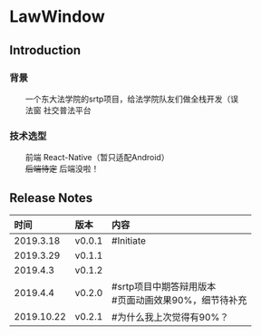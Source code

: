 # LawWindow
## Introduction
### 背景
&emsp;&emsp;一个东大法学院的srtp项目，给法学院队友们做全栈开发（误<br>
&emsp;&emsp;法窗 社交普法平台<br>
### 技术选型
&emsp;&emsp;前端 React-Native（暂只适配Android）<br>
&emsp;&emsp;~~后端待定~~ 后端没啦！<br>

## Release Notes
时间|版本|内容
:--|:--|:--
2019.3.18|v0.0.1|#Initiate
2019.3.29|v0.1.1|
2019.4.3|v0.1.2|
2019.4.4|v0.2.0|#srtp项目中期答辩用版本<br>#页面动画效果90%，细节待补充
2019.10.22|v0.2.1|#为什么我上次觉得有90%？